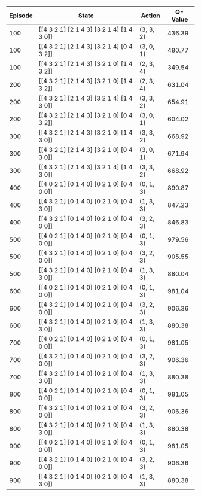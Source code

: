 | **Episode** | **State** | **Action** | **Q-Value** |
| --- | --- | --- | --- |
| 100 | \[\[4 3 2 1\] \[2 1 4 3\] \[3 2 1 4\] \[1 4 3 0\]\] | (3, 3, 2) | 436.39 |
| 100 | \[\[4 3 2 1\] \[2 1 4 3\] \[3 2 1 4\] \[0 4 3 2\]\] | (3, 0, 1) | 480.77 |
| 100 | \[\[4 3 2 1\] \[2 1 4 3\] \[3 2 1 0\] \[1 4 3 2\]\] | (2, 3, 4) | 349.54 |
| 200 | \[\[4 3 2 1\] \[2 1 4 3\] \[3 2 1 0\] \[1 4 3 2\]\] | (2, 3, 4) | 631.04 |
| 200 | \[\[4 3 2 1\] \[2 1 4 3\] \[3 2 1 4\] \[1 4 3 0\]\] | (3, 3, 2) | 654.91 |
| 200 | \[\[4 3 2 1\] \[2 1 4 3\] \[3 2 1 0\] \[0 4 3 2\]\] | (3, 0, 1) | 604.02 |
| 300 | \[\[4 3 2 1\] \[2 1 4 3\] \[3 2 1 0\] \[1 4 3 0\]\] | (3, 3, 2) | 668.92 |
| 300 | \[\[4 3 2 1\] \[2 1 4 3\] \[3 2 1 0\] \[0 4 3 0\]\] | (3, 0, 1) | 671.94 |
| 300 | \[\[4 3 2 1\] \[2 1 4 3\] \[3 2 1 4\] \[1 4 3 0\]\] | (3, 3, 2) | 668.92 |
| 400 | \[\[4 0 2 1\] \[0 1 4 0\] \[0 2 1 0\] \[0 4 0 0\]\] | (0, 1, 3) | 890.87 |
| 400 | \[\[4 3 2 1\] \[0 1 4 0\] \[0 2 1 0\] \[0 4 3 0\]\] | (1, 3, 3) | 847.23 |
| 400 | \[\[4 3 2 1\] \[0 1 4 0\] \[0 2 1 0\] \[0 4 0 0\]\] | (3, 2, 3) | 846.83 |
| 500 | \[\[4 0 2 1\] \[0 1 4 0\] \[0 2 1 0\] \[0 4 0 0\]\] | (0, 1, 3) | 979.56 |
| 500 | \[\[4 3 2 1\] \[0 1 4 0\] \[0 2 1 0\] \[0 4 0 0\]\] | (3, 2, 3) | 905.55 |
| 500 | \[\[4 3 2 1\] \[0 1 4 0\] \[0 2 1 0\] \[0 4 3 0\]\] | (1, 3, 3) | 880.04 |
| 600 | \[\[4 0 2 1\] \[0 1 4 0\] \[0 2 1 0\] \[0 4 0 0\]\] | (0, 1, 3) | 981.04 |
| 600 | \[\[4 3 2 1\] \[0 1 4 0\] \[0 2 1 0\] \[0 4 0 0\]\] | (3, 2, 3) | 906.36 |
| 600 | \[\[4 3 2 1\] \[0 1 4 0\] \[0 2 1 0\] \[0 4 3 0\]\] | (1, 3, 3) | 880.38 |
| 700 | \[\[4 0 2 1\] \[0 1 4 0\] \[0 2 1 0\] \[0 4 0 0\]\] | (0, 1, 3) | 981.05 |
| 700 | \[\[4 3 2 1\] \[0 1 4 0\] \[0 2 1 0\] \[0 4 0 0\]\] | (3, 2, 3) | 906.36 |
| 700 | \[\[4 3 2 1\] \[0 1 4 0\] \[0 2 1 0\] \[0 4 3 0\]\] | (1, 3, 3) | 880.38 |
| 800 | \[\[4 0 2 1\] \[0 1 4 0\] \[0 2 1 0\] \[0 4 0 0\]\] | (0, 1, 3) | 981.05 |
| 800 | \[\[4 3 2 1\] \[0 1 4 0\] \[0 2 1 0\] \[0 4 0 0\]\] | (3, 2, 3) | 906.36 |
| 800 | \[\[4 3 2 1\] \[0 1 4 0\] \[0 2 1 0\] \[0 4 3 0\]\] | (1, 3, 3) | 880.38 |
| 900 | \[\[4 0 2 1\] \[0 1 4 0\] \[0 2 1 0\] \[0 4 0 0\]\] | (0, 1, 3) | 981.05 |
| 900 | \[\[4 3 2 1\] \[0 1 4 0\] \[0 2 1 0\] \[0 4 0 0\]\] | (3, 2, 3) | 906.36 |
| 900 | \[\[4 3 2 1\] \[0 1 4 0\] \[0 2 1 0\] \[0 4 3 0\]\] | (1, 3, 3) | 880.38 |
